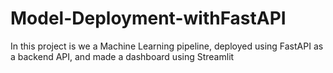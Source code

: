 # Model-Deployment-withFastAPI
In this project is we a Machine Learning pipeline, deployed using FastAPI as a backend API, and made a dashboard using Streamlit 
